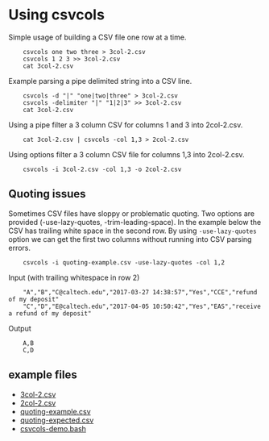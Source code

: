 
# Using csvcols

Simple usage of building a CSV file one row at a time.

```shell
    csvcols one two three > 3col-2.csv
    csvcols 1 2 3 >> 3col-2.csv
    cat 3col-2.csv
```

Example parsing a pipe delimited string into a CSV line.

```shell
    csvcols -d "|" "one|two|three" > 3col-2.csv
    csvcols -delimiter "|" "1|2|3" >> 3col-2.csv
    cat 3col-2.csv
```

Using a pipe filter a 3 column CSV for columns 1 and 3 into 2col-2.csv.

```shell
    cat 3col-2.csv | csvcols -col 1,3 > 2col-2.csv
```

Using options filter a 3 column CSV file for columns 1,3 into 2col-2.csv.

```shell
    csvcols -i 3col-2.csv -col 1,3 -o 2col-2.csv
```

## Quoting issues

Sometimes CSV files have sloppy or problematic quoting. Two options
are provided (-use-lazy-quotes, -trim-leading-space). In the example
below the CSV has trailing white space in the second row. By using
`-use-lazy-quotes` option we can get the first two columns without
running into CSV parsing errors.

```shell
    csvcols -i quoting-example.csv -use-lazy-quotes -col 1,2
```

Input (with trailing whitespace in row 2)

```csv
    "A","B","C@caltech.edu","2017-03-27 14:38:57","Yes","CCE","refund of my deposit"
    "C","D","E@caltech.edu","2017-04-05 10:50:42","Yes","EAS","receive a refund of my deposit"  
```

Output

```
    A,B
    C,D
```

## example files

- [3col-2.csv](3col-2.csv)
- [2col-2.csv](2col-2.csv)
- [quoting-example.csv](quoting-example.csv)
- [quoting-expected.csv](quoting-expected.csv)
- [csvcols-demo.bash](csvcols-demo.bash)
